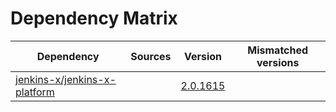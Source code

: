 # Dependency Matrix

Dependency | Sources | Version | Mismatched versions
---------- | ------- | ------- | -------------------
[jenkins-x/jenkins-x-platform](https://github.com/jenkins-x/jenkins-x-platform) |  | [2.0.1615](https://github.com/jenkins-x/jenkins-x-platform/releases/tag/v2.0.1615) | 
